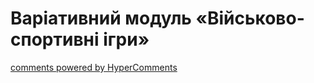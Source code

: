 <div id="hypercomments_widget" class="js-hypercomments-widget invisible"></div>

Варіативний модуль «Військово-спортивні ігри»
=============================



<div class="js-hypercomments-container">
    <a href="http://hypercomments.com" class="hc-link" title="comments widget">comments powered by HyperComments</a>
</div>